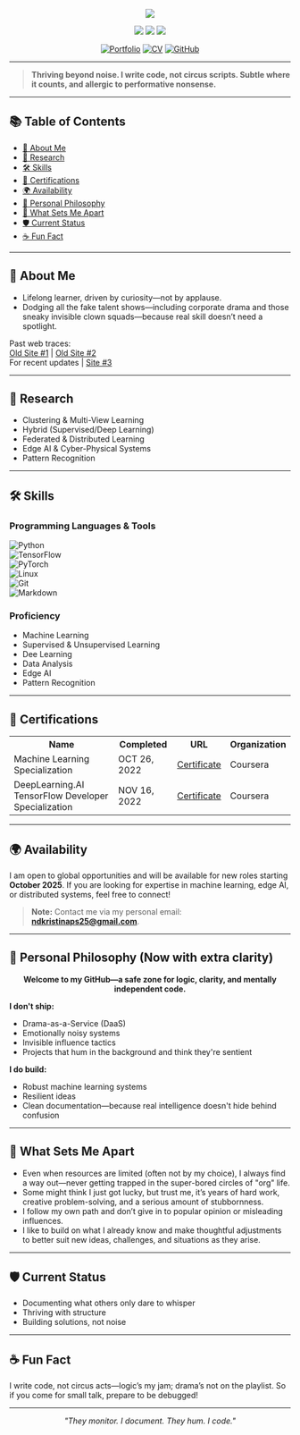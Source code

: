 <p align="center">
  <img src="https://readme-typing-svg.herokuapp.com/?color=0F6351&random=false&width=435&lines=Hi%20there!;%20I%20am%20Kristina%20P.%20Sinaga&center=true&size=27">
</p>

<p align="center">
  <img src="https://img.shields.io/badge/Machine%20Learning-Expert-green" />
  <img src="https://img.shields.io/badge/Edge%20AI-Enthusiast-blue" />
  <img src="https://img.shields.io/badge/Status-Documenting-informational" />
</p>

<p align="center">
  <a href="https://kristinap09.github.io/pdf/cv/index.html"><img src="https://img.shields.io/badge/Portfolio-0A0A0A?style=for-the-badge&logo=dev.to&logoColor=white" alt="Portfolio"></a>
  <a href="https://kristinap09.github.io/pdf/my_cv.pdf"><img src="https://img.shields.io/badge/CV-4285F4?style=for-the-badge&logo=read-the-docs&logoColor=white" alt="CV"></a>
  <a href="https://github.com/kristinap09"><img src="https://img.shields.io/badge/GitHub-100000?style=for-the-badge&logo=github&logoColor=white" alt="GitHub"></a>
</p>

---

> **Thriving beyond noise. I write code, not circus scripts. Subtle where it counts, and allergic to performative nonsense.**

---

## 📚 Table of Contents
- [👤 About Me](#-about-me)
- [🔭 Research](#-research)
- [🛠️ Skills](#%EF%B8%8F-skills)
- [📜 Certifications](#-certifications)
- [🌍 Availability](#-availability)
- [🎯 Personal Philosophy](#-personal-philosophy-now-with-extra-clarity)
- [🌟 What Sets Me Apart](#-what-sets-me-apart)
- [🛡️ Current Status](#%EF%B8%8F-current-status)
- [☕ Fun Fact](#-fun-fact)

---

## 👤 About Me

- Lifelong learner, driven by curiosity—not by applause.
- Dodging all the fake talent shows—including corporate drama and those sneaky invisible clown squads—because real skill doesn’t need a spotlight.

Past web traces:  
[Old Site #1](https://patternkps.github.io) | [Old Site #2](https://kpnaga08.github.io/about/)  
For recent updates | [Site #3](https://kristinap09.github.io/)

---

## 🔭 Research

- Clustering & Multi-View Learning
- Hybrid (Supervised/Deep Learning) 
- Federated & Distributed Learning  
- Edge AI & Cyber-Physical Systems  
- Pattern Recognition  

---

## 🛠️ Skills

### Programming Languages & Tools

![Python](https://img.shields.io/badge/Python-3776AB?logo=python&logoColor=white)  
![TensorFlow](https://img.shields.io/badge/TensorFlow-FF6F00?logo=tensorflow&logoColor=white)  
![PyTorch](https://img.shields.io/badge/PyTorch-EE4C2C?logo=pytorch&logoColor=white)  
![Linux](https://img.shields.io/badge/Linux-FCC624?logo=linux&logoColor=black)  
![Git](https://img.shields.io/badge/Git-F05032?logo=git&logoColor=white)  
![Markdown](https://img.shields.io/badge/Markdown-000000?logo=markdown&logoColor=white)  

### Proficiency

- Machine Learning
- Supervised & Unsupervised Learning
- Dee Learning
- Data Analysis  
- Edge AI  
- Pattern Recognition  

---

## 📜 Certifications

<table>
  <tr>
    <th>Name</th>
    <th>Completed</th>
    <th>URL</th>
    <th>Organization</th>
  </tr>
  <tr>
    <td>Machine Learning Specialization</td>
    <td>OCT 26, 2022</td>
    <td><a href="https://coursera.org/share/5bdbda3f14262b22782bb153174f8660">Certificate</a></td>
    <td>Coursera</td>
  </tr>
  <tr>
    <td>DeepLearning.AI TensorFlow Developer Specialization</td>
    <td>NOV 16, 2022</td>
    <td><a href="https://coursera.org/share/b9925d646cd202d41c5fb14df2b96a8d">Certificate</a></td>
    <td>Coursera</td>
  </tr>
</table>

---

## 🌍 Availability

I am open to global opportunities and will be available for new roles starting **October 2025**. If you are looking for expertise in machine learning, edge AI, or distributed systems, feel free to connect!  
> **Note:** Contact me via my personal email: **[ndkristinaps25@gmail.com](mailto:ndkristinaps25@gmail.com)**.

---

## 🎯 Personal Philosophy (Now with extra clarity)

<div align="center">
<strong>Welcome to my GitHub—a safe zone for logic, clarity, and mentally independent code.</strong>
</div>

**I don't ship:**  
- Drama-as-a-Service (DaaS)  
- Emotionally noisy systems  
- Invisible influence tactics  
- Projects that hum in the background and think they're sentient  

**I do build:**  
- Robust machine learning systems  
- Resilient ideas  
- Clean documentation—because real intelligence doesn't hide behind confusion  

---

## 🌟 What Sets Me Apart

- Even when resources are limited (often not by my choice), I always find a way out—never getting trapped in the super-bored circles of "org" life.  
- Some might think I just got lucky, but trust me, it’s years of hard work, creative problem-solving, and a serious amount of stubbornness.  
- I follow my own path and don’t give in to popular opinion or misleading influences.  
- I like to build on what I already know and make thoughtful adjustments to better suit new ideas, challenges, and situations as they arise.  

---

## 🛡️ Current Status  

- Documenting what others only dare to whisper  
- Thriving with structure  
- Building solutions, not noise  

---

## ☕ Fun Fact

I write code, not circus acts—logic’s my jam; drama’s not on the playlist. So if you come for small talk, prepare to be debugged!

---

<p align="center"><em>"They monitor. I document. They hum. I code."</em></p>
